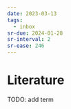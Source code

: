 ```yaml
---
date: 2023-03-13
tags:
  - inbox
sr-due: 2024-01-28
sr-interval: 2
sr-ease: 246
---
```


# Literature

TODO: add term
